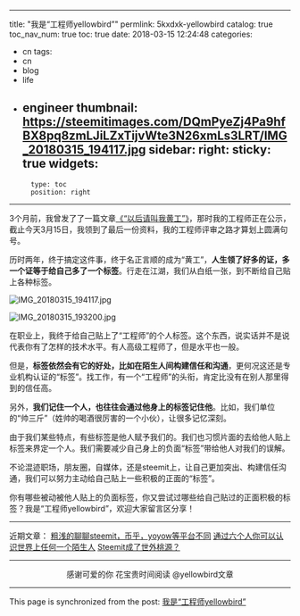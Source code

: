 
---
title: "我是“工程师yellowbird”"
permlink: 5kxdxk-yellowbird
catalog: true
toc_nav_num: true
toc: true
date: 2018-03-15 12:24:48
categories:
- cn
tags:
- cn
- blog
- life
- engineer
thumbnail: https://steemitimages.com/DQmPyeZj4Pa9hfBX8pq8zmLJiLZxTijvWte3N26xmLs3LRT/IMG_20180315_194117.jpg
sidebar:
    right:
        sticky: true
widgets:
    -
        type: toc
        position: right
---


3个月前，我曾发了了一篇文章[《“以后请叫我黄工”》](https://steemit.com/cn/@yellowbird/5h1w3x)，那时我的工程师正在公示，截止今天3月15日，我领到了最后一份资料，我的工程师评审之路才算划上圆满句号。

历时两年，终于搞定这件事，终于名正言顺的成为“黄工”，**人生领了好多的证，多一个证等于给自己多了一个标签**。行走在江湖，我们从白纸一张，到不断给自己贴上各种标签。

![IMG_20180315_194117.jpg](https://steemitimages.com/DQmPyeZj4Pa9hfBX8pq8zmLJiLZxTijvWte3N26xmLs3LRT/IMG_20180315_194117.jpg)

![IMG_20180315_193200.jpg](https://steemitimages.com/DQmQo82nULHHF1CFuj1134kAJpdYL5g2bJbJSemjwiQWr5m/IMG_20180315_193200.jpg)

在职业上，我终于给自己贴上了“工程师”的个人标签。这个东西，说实话并不是说代表你有了怎样的技术水平。有人高级工程师了，但是水平也一般。

但是，**标签依然会有它的好处，比如在陌生人间构建信任和沟通**，更何况这还是专业机构认证的“标签”。找工作，有一个“工程师”的头衔，肯定比没有在别人那里得到的信任高。

另外，**我们记住一个人，也往往会通过他身上的标签记住他**。比如，我们单位的“帅三斤”（姓帅的喝酒很厉害的一个小伙），让很多记忆深刻。

由于我们某些特点，有些标签是他人赋予我们的。我们也习惯片面的去给他人贴上标签来界定一个人。我们需要减少自己身上的负面“标签”带给他人对我们的误解。

不论混迹职场，朋友圈，自媒体，还是steemit上，让自己更加突出、构建信任沟通，我们可以努力主动给自己贴上一些积极的正面的“标签”。

你有哪些被动被他人贴上的负面标签，你又尝试过哪些给自己贴过的正面积极的标签？我是“工程师yellowbird”，欢迎大家留言区分享！

---

近期文章：
[粗浅的聊聊steemit，币乎，yoyow等平台不同](https://steemit.com/cn/@yellowbird/steemit-yoyow)
[通过六个人你可以认识世界上任何一个陌生人](https://steemit.com/cn/@yellowbird/iyvtc)
[Steemit成了世外桃源？](https://steemit.com/cn-reader/@yellowbird/5wdynz-steemit)

---

<center>感谢可爱的你
花宝贵时间阅读 @yellowbird文章</center>

- - -

This page is synchronized from the post: [我是“工程师yellowbird”](https://steemit.com/@yellowbird/5kxdxk-yellowbird)
